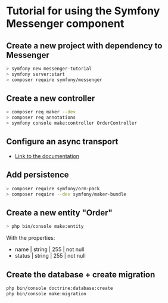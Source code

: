 # Tutorial for using the Symfony Messenger component

## Create a new project with dependency to Messenger

~~~bash
> symfony new messenger-tutorial
> symfony server:start
> composer require symfony/messenger
~~~

## Create a new controller

~~~bash
> composer req maker --dev
> composer req annotations
> symfony console make:controller OrderController
~~~

## Configure an async transport

- [Link to the documentation](https://symfony.com/doc/current/the-fast-track/de/18-async.html#going-async-for-real)

## Add persistence

~~~bash
> composer require symfony/orm-pack
> composer require --dev symfony/maker-bundle
~~~

## Create a new entity "Order"

~~~bash
> php bin/console make:entity
~~~

With the properties:
- name | string | 255 | not null
- status | string | 255 | not null

## Create the database + create migration

~~~bash
php bin/console doctrine:database:create
php bin/console make:migration
~~~